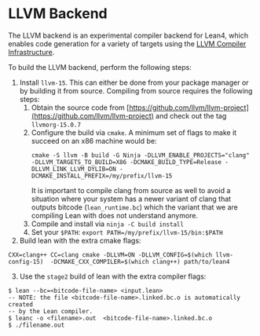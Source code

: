 # LLVM Backend

The LLVM backend is an experimental compiler backend for Lean4,
which enables code generation for a variety of targets using the
[LLVM Compiler Infrastructure](https://llvm.org/).

To build the LLVM backend, perform the following steps:

1. Install `llvm-15`. This can either be done from your package manager or by
   building it from source.
   Compiling from source requires the following steps:
   1. Obtain the source code from [https://github.com/llvm/llvm-project](https://github.com/llvm/llvm-project)
      and check out the tag `llvmorg-15.0.7`
   2. Configure the build via `cmake`. A minimum set of flags to make it
      succeed on an x86 machine would be:
      ```
      cmake -S llvm -B build -G Ninja -DLLVM_ENABLE_PROJECTS="clang" -DLLVM_TARGETS_TO_BUILD=X86 -DCMAKE_BUILD_TYPE=Release -DLLVM_LINK_LLVM_DYLIB=ON -DCMAKE_INSTALL_PREFIX=/my/prefix/llvm-15
      ```
      It is important to compile clang from source as well to avoid a situation
      where your system has a newer variant of clang that outputs bitcode
      (`lean_runtime.bc`) which the variant that we are compiling Lean with
      does not understand anymore.
   3. Compile and install via `ninja -C build install`
   4. Set your `$PATH`: `export PATH=/my/prefix/llvm-15/bin:$PATH`
2. Build lean with the extra cmake flags:

```
CXX=clang++ CC=clang cmake -DLLVM=ON -DLLVM_CONFIG=$(which llvm-config-15)  -DCMAKE_CXX_COMPILER=$(which clang++) path/to/lean4
```

3. Use the `stage2` build of lean with the extra compiler flags:

```
$ lean --bc=<bitcode-file-name> <input.lean>
-- NOTE: the file <bitcode-file-name>.linked.bc.o is automatically created
-- by the Lean compiler.
$ leanc -o <filename>.out  <bitcode-file-name>.linked.bc.o
$ ./filename.out
```


